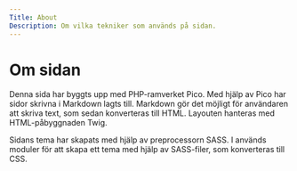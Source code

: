 ```yaml
---
Title: About
Description: Om vilka tekniker som används på sidan.
---
```


Om sidan
==================

Denna sida har byggts upp med PHP-ramverket Pico. Med hjälp av Pico har sidor skrivna i Markdown lagts till. Markdown gör det möjligt för användaren att skriva text, som sedan konverteras till HTML. Layouten hanteras med HTML-påbyggnaden Twig. 

Sidans tema har skapats med hjälp av preprocessorn SASS. I används moduler för att skapa ett tema med hjälp av SASS-filer, som konverteras till CSS.
